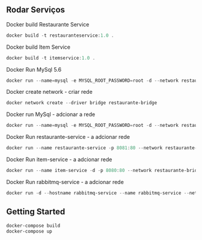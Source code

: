 
## Rodar Serviços

Docker build Restaurante Service

```` powershell 
docker build -t restauranteservice:1.0 .
````

Docker build Item Service

```` powershell
docker build -t itemservice:1.0 .
````

Docker Run MySql 5.6 

````powershell
docker run --name=mysql -e MYSQL_ROOT_PASSWORD=root -d --network restaurante-bridge  mysql:5.6
````

Docker create network - criar rede

````powershell
docker network create --driver bridge restaurante-bridge
````

Docker run MySql - adcionar a rede

````powershell
docker run --name=mysql -e MYSQL_ROOT_PASSWORD=root -d --network restaurante-bridge  mysql:5.6

````

Docker Run restaurante-service - a adcionar rede 
````powershell
docker run --name restaurante-service -p 8081:80 --network restaurante-bridge restauranteservice:1.0
````

Docker Run item-service - a adcionar rede 
````powershell 
docker run --name item-service -d -p 8080:80 --network restaurante-bridge itemservice:1.0
````
Docker Run rabbitmq-service - a adcionar rede 
````powershell 
docker run -d --hostname rabbitmq-service --name rabbitmq-service --network restaurante-bridge rabbitmq:3-management
````

## Getting Started

````powershell
docker-compose build
docker-compose up
````